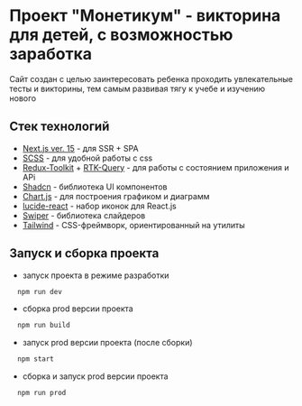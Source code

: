 # Проект "Монетикум" - викторина для детей, с возможностью заработка

Сайт создан с целью заинтересовать ребенка проходить увлекательные тесты и викторины, тем самым развивая тягу к учебе и изучению нового

## Стек технологий

- [Next.js ver. 15](https://nextjs.org/) - для SSR + SPA
- [SCSS](https://sass-scss.ru/) - для удобной работы с css
- [Redux-Toolkit](https://redux-toolkit.js.org/) + [RTK-Query](https://redux-toolkit.js.org/rtk-query/overview) - для работы с состоянием приложения и APi
- [Shadcn](https://ui.shadcn.com/) - библиотека UI компонентов
- [Chart.js](https://www.chartjs.org/) - для построения графиком и диаграмм
- [lucide-react](https://lucide.dev/guide/packages/lucide-react) - набор иконок для React.js
- [Swiper](https://swiperjs.com/) - библиотека слайдеров
- [Tailwind](https://tailwindcss.com/) - CSS-фреймворк, ориентированный на утилиты

## Запуск и сборка проекта
- запуск проекта в режиме разработки
```bash
  npm run dev
```

- сборка prod версии проекта
```bash
  npm run build
``` 

- запуск prod версии проекта (после сборки)
```bash
  npm start
``` 

- сборка и запуск prod версии проекта
```bash
  npm run prod
``` 


